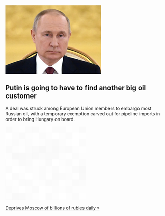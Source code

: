 
![Putin is going to have to find another big oil customer](./20220531115853.png)
## Putin is going to have to find another big oil customer

A deal was struck among European Union members to embargo most Russian oil, with a temporary exemption carved out for pipeline imports in order to bring Hungary on board.

![pic](../square_bg.png)

[Deprives Moscow of billions of rubles daily »](https://www.yahoo.com/finance/news/eu-wrestles-russia-oil-embargo-073529864.html)
